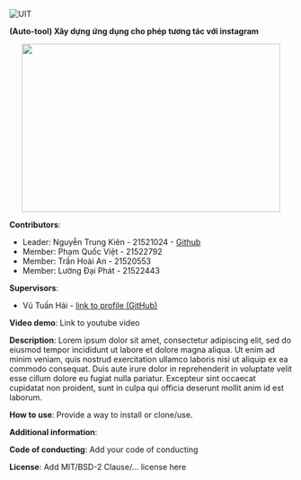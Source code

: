 ![UIT](https://img.shields.io/badge/from-UIT%20VNUHCM-blue?style=for-the-badge&link=https%3A%2F%2Fwww.uit.edu.vn%2F)

**(Auto-tool) Xây dựng ứng dụng cho phép tương tác với instagram**

<p align="center">
  <img width="460" height="300" src="[URL của ảnh](https://www.uit.edu.vn/sites/vi/files/images/Logos/Logo_UIT_Web.png)">
</p>

**Contributors**:

- Leader: Nguyễn Trung Kiên - 21521024 - [Github]([https://github.com/vutuanhai237](https://github.com/kiendoo4/IT008.git))
- Member: Phạm Quốc Việt - 21522792
- Member: Trần Hoài An - 21520553
- Member: Lường Đại Phát - 21522443

**Supervisors**:

- Vũ Tuấn Hải - [link to profile (GitHub)](https://github.com/vutuanhai237/)

**Video demo**: Link to youtube video

**Description**: Lorem ipsum dolor sit amet, consectetur adipiscing elit, sed do eiusmod tempor incididunt ut labore et dolore magna aliqua. Ut enim ad minim veniam, quis nostrud exercitation ullamco laboris nisi ut aliquip ex ea commodo consequat. Duis aute irure dolor in reprehenderit in voluptate velit esse cillum dolore eu fugiat nulla pariatur. Excepteur sint occaecat cupidatat non proident, sunt in culpa qui officia deserunt mollit anim id est laborum.

**How to use**: Provide a way to install or clone/use.

**Additional information**: 

**Code of conducting**: Add your code of conducting

**License**: Add MIT/BSD-2 Clause/... license here

